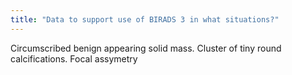```yaml
---
title: "Data to support use of BIRADS 3 in what situations?"
---
```

Circumscribed benign appearing solid mass. Cluster of tiny round calcifications. Focal assymetry

